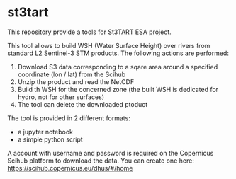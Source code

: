 # st3tart
This repository provide a tools for St3TART ESA project.

This tool allows to build WSH (Water Surface Height) over rivers from standard L2 Sentinel-3 STM products. The following actions are performed:
1. Download S3 data corresponding to a sqare area around a specified coordinate (lon / lat) from the Scihub
2. Unzip the product and read the NetCDF
3. Build th WSH for the concerned zone (the built WSH is dedicated for hydro, not for other surfaces)
4. The tool can delete the downloaded ptoduct

The tool is provided in 2 different formats:
- a jupyter notebook
- a simple python script

A account with username and password is required on the Copernicus Scihub platform to download the data.
You can create one here: https://scihub.copernicus.eu/dhus/#/home

